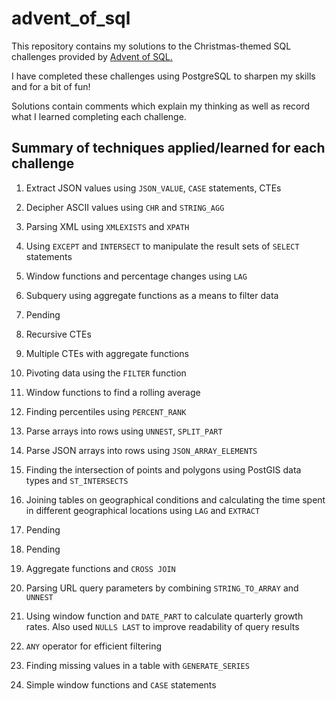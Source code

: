 # advent_of_sql

This repository contains my solutions to the Christmas-themed SQL challenges provided by [Advent of SQL.](https://adventofsql.com/)

I have completed these challenges using PostgreSQL to sharpen my skills and for a bit of fun!

Solutions contain comments which explain my thinking as well as record what I learned completing each challenge.

## Summary of techniques applied/learned for each challenge

1. Extract JSON values using `JSON_VALUE`, `CASE` statements, CTEs

2. Decipher ASCII values using `CHR` and `STRING_AGG`

3. Parsing XML using `XMLEXISTS` and `XPATH`

4. Using `EXCEPT` and `INTERSECT` to manipulate the result sets of `SELECT` statements

5. Window functions and percentage changes using `LAG`

6. Subquery using aggregate functions as a means to filter data

7. Pending

8. Recursive CTEs

9. Multiple CTEs with aggregate functions

10. Pivoting data using the `FILTER` function

11. Window functions to find a rolling average

12. Finding percentiles using `PERCENT_RANK`

13. Parse arrays into rows using `UNNEST`, `SPLIT_PART`

14. Parse JSON arrays into rows using `JSON_ARRAY_ELEMENTS`

15. Finding the intersection of points and polygons using PostGIS data types and `ST_INTERSECTS`

16. Joining tables on geographical conditions and calculating the time spent in different geographical locations using `LAG` and `EXTRACT`

17. Pending

18. Pending

19. Aggregate functions and `CROSS JOIN`

20. Parsing URL query parameters by combining `STRING_TO_ARRAY` and `UNNEST`

21. Using window function and `DATE_PART` to calculate quarterly growth rates. Also used `NULLS LAST` to improve readability of query results

22. `ANY` operator for efficient filtering

23. Finding missing values in a table with `GENERATE_SERIES`

24. Simple window functions and `CASE` statements
